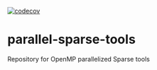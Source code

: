 [![codecov](https://codecov.io/gh/QuSpin/parallel-sparse-tools/graph/badge.svg?token=1OECNN8334)](https://codecov.io/gh/QuSpin/parallel-sparse-tools)
# parallel-sparse-tools
Repository for OpenMP parallelized Sparse tools
